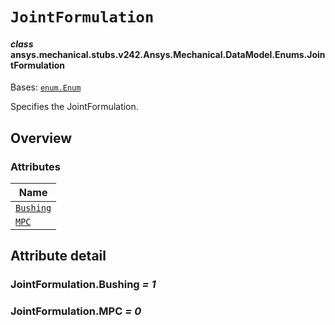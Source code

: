 # `JointFormulation`

<a id="ansys.mechanical.stubs.v242.Ansys.Mechanical.DataModel.Enums.JointFormulation"></a>

#### *class* ansys.mechanical.stubs.v242.Ansys.Mechanical.DataModel.Enums.JointFormulation

Bases: [`enum.Enum`](https://docs.python.org/3/library/enum.html#enum.Enum)

Specifies the JointFormulation.

<!-- !! processed by numpydoc !! -->

<a id="overview"></a>

## Overview

### Attributes

| Name |
| ------------------------------------------------------------------------------------------------------------------ |
| [`Bushing`](#JointFormulation.Bushing) |
| [`MPC`](#JointFormulation.MPC) |

<a id="attribute-detail"></a>

## Attribute detail

<a id="JointFormulation.Bushing"></a>

### JointFormulation.Bushing *= 1*

<a id="JointFormulation.MPC"></a>

### JointFormulation.MPC *= 0*


